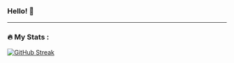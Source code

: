 ### Hello! 👋

<!--
**ASurenath/Asurenath** is a ✨ _special_ ✨ repository because its `README.md` (this file) appears on your GitHub profile.

Here are some ideas to get you started:
- I 
- 🔭 I’m currently working on ...
- 🌱 I’m currently learning ...
- 👯 I’m looking to collaborate on ...
- 🤔 I’m looking for help with ...
- 💬 Ask me about ...
- 📫 How to reach me: ...
- 😄 Pronouns: ...
- ⚡ Fun fact: ...
-->

---

### :fire: My Stats :
[![GitHub Streak](http://github-readme-streak-stats.herokuapp.com?user=ASurenath&theme=dark&background=000000)](https://git.io/streak-stats)
